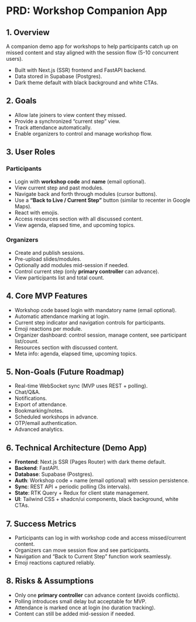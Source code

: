 # PRD: Workshop Companion App

## 1. Overview
A companion demo app for workshops to help participants catch up on missed content and stay aligned with the session flow (5-10 concurrent users).
- Built with Next.js (SSR) frontend and FastAPI backend.
- Data stored in Supabase (Postgres).
- Dark theme default with black background and white CTAs.  

## 2. Goals
- Allow late joiners to view content they missed.  
- Provide a synchronized “current step” view.  
- Track attendance automatically.  
- Enable organizers to control and manage workshop flow.  

## 3. User Roles
### Participants
- Login with **workshop code** and **name** (email optional).  
- View current step and past modules.  
- Navigate back and forth through modules (cursor buttons).  
- Use a **“Back to Live / Current Step”** button (similar to recenter in Google Maps).  
- React with emojis.  
- Access resources section with all discussed content.  
- View agenda, elapsed time, and upcoming topics.  

### Organizers
- Create and publish sessions.  
- Pre-upload slides/modules.  
- Optionally add modules mid-session if needed.  
- Control current step (only **primary controller** can advance).  
- View participants list and total count.  

## 4. Core MVP Features
- Workshop code based login with mandatory name (email optional).  
- Automatic attendance marking at login.  
- Current step indicator and navigation controls for participants.  
- Emoji reactions per module.  
- Organizer dashboard: control session, manage content, see participant list/count.  
- Resources section with discussed content.  
- Meta info: agenda, elapsed time, upcoming topics.  

## 5. Non-Goals (Future Roadmap)
- Real-time WebSocket sync (MVP uses REST + polling).  
- Chat/Q&A.  
- Notifications.  
- Export of attendance.  
- Bookmarking/notes.  
- Scheduled workshops in advance.  
- OTP/email authentication.  
- Advanced analytics.  

## 6. Technical Architecture (Demo App)
- **Frontend**: Next.js SSR (Pages Router) with dark theme default.
- **Backend**: FastAPI.
- **Database**: Supabase (Postgres).
- **Auth**: Workshop code + name (email optional) with session persistence.
- **Sync**: REST API + periodic polling (3s intervals).
- **State**: RTK Query + Redux for client state management.
- **UI**: Tailwind CSS + shadcn/ui components, black background, white CTAs.  

## 7. Success Metrics
- Participants can log in with workshop code and access missed/current content.  
- Organizers can move session flow and see participants.  
- Navigation and “Back to Current Step” function work seamlessly.  
- Emoji reactions captured reliably.  

## 8. Risks & Assumptions
- Only one **primary controller** can advance content (avoids conflicts).  
- Polling introduces small delay but acceptable for MVP.  
- Attendance is marked once at login (no duration tracking).  
- Content can still be added mid-session if needed.  
